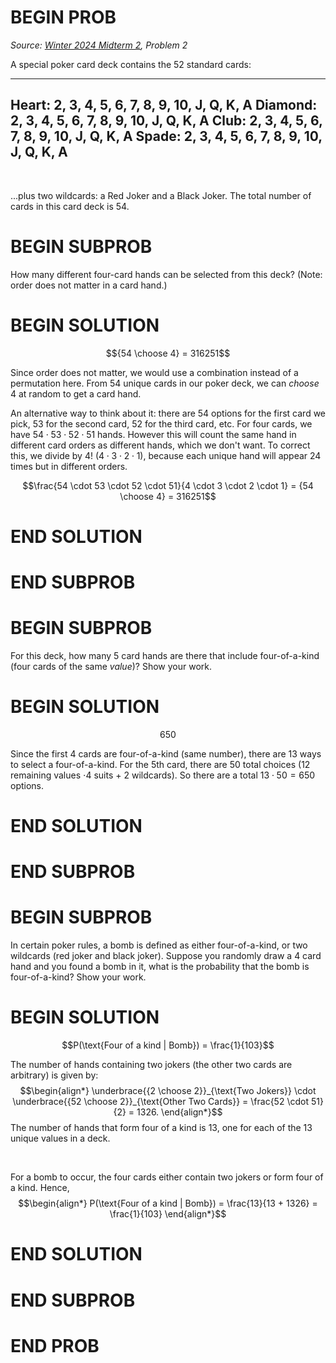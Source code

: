 # BEGIN PROB

<i>Source: [Winter 2024 Midterm 2](../wi24-midterm2/index.html), Problem 2</i>

A special poker card deck contains the $52$ standard cards:


  -------------------------------------------------
  Heart: 2, 3, 4, 5, 6, 7, 8, 9, 10, J, Q, K, A
  Diamond: 2, 3, 4, 5, 6, 7, 8, 9, 10, J, Q, K, A
  Club: 2, 3, 4, 5, 6, 7, 8, 9, 10, J, Q, K, A
  Spade: 2, 3, 4, 5, 6, 7, 8, 9, 10, J, Q, K, A
  -------------------------------------------------

<br>

...plus two wildcards: a Red Joker and a Black Joker. 
The total number of cards in this card deck is $54$. 

# BEGIN SUBPROB

How many different four-card hands can be selected from this deck?
(Note: order does not matter in a card hand.)

# BEGIN SOLUTION

$${54 \choose 4} = 316251$$

Since order does not matter, we would use a combination instead of a permutation here. From $54$ unique cards in our poker deck, we can _choose_ $4$ at random to get a card hand.

An alternative way to think about it: there are $54$ options for the first card we pick, $53$ for the second card, $52$ for the third card, etc. For four cards, we have $54 \cdot 53 \cdot 52 \cdot 51$ hands. However this will count the same hand in different card orders as different hands, which we don't want. To correct this, we divide by $4!$ ($4 \cdot 3 \cdot 2 \cdot 1$), because each unique hand will appear $24$ times but in different orders.

$$\frac{54 \cdot 53 \cdot 52 \cdot 51}{4 \cdot 3 \cdot 2 \cdot 1} = {54 \choose 4} = 316251$$

# END SOLUTION

# END SUBPROB 

# BEGIN SUBPROB

For this deck, how many $5$ card hands are there that include four-of-a-kind (four cards of the same _value_)? Show your work.

# BEGIN SOLUTION


$$650$$

Since the first $4$ cards are four-of-a-kind (same number), there are $13$ ways to select a four-of-a-kind. For the $5$th card, there are $50$ total choices ($12$ remaining values $\cdot 4$ suits + $2$ wildcards). So there are a total $13 \cdot 50 = 650$ options.

# END SOLUTION

# END SUBPROB

# BEGIN SUBPROB

In certain poker rules, a bomb is defined as either four-of-a-kind, or two wildcards (red joker and black joker). Suppose you randomly draw a $4$ card hand and you found a bomb in it, what is the probability that the bomb is four-of-a-kind? Show your work.

# BEGIN SOLUTION

<!-- Need to edit this one -->

$$P(\text{Four of a kind | Bomb}) = \frac{1}{103}$$

The number of hands containing two jokers (the other two cards are arbitrary) is given by:
$$\begin{align*}
\underbrace{{2 \choose 2}}_{\text{Two Jokers}} \cdot \underbrace{{52 \choose 2}}_{\text{Other Two Cards}} = \frac{52 \cdot 51}{2} = 1326.
\end{align*}$$ The number of hands that form four of a kind is 13, one for each of the 13 unique values in a deck.

<br>

For a bomb to occur,
the four cards either contain two jokers or form four of a kind. Hence,
$$\begin{align*}
    P(\text{Four of a kind | Bomb}) = \frac{13}{13 + 1326} = \frac{1}{103}
\end{align*}$$

<!-- OLD SOLUTION -->

<!-- 
The number of sequences that containing two jokers (the other two cards are arbitrary) is given by:
$$\begin{aligned}
\underbrace{C(4,2)}_{\text{Joker Locations}} \times P(2,2) \times C(52, 2) \times P(2,2) = 4 \times 3 \times 52 \times 51
\end{aligned}$$ The number of sequences that form four of a kind is
$$\begin{aligned}
C(13,1) P(4,4) = 13 \times 4 \times 3 \times 2
\end{aligned}$$ The two events are exclusive. And for a bomb to occur,
the four cards either contains two jokers or form four of a kind. Hence,
$$\begin{aligned}
    P(\text{Four of a kind | Bomb}) = \frac{13 \times 4 \times 3 \times 2}{13 \times 4 \times 3 \times 2 + 4 \times 3 \times 52 \times 51 } = \frac{1}{103}
\end{aligned}$$ -->

# END SOLUTION

# END SUBPROB

# END PROB